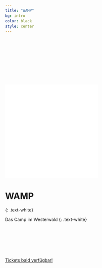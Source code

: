 ```yaml
---
title: "WAMP"
bg: intro
color: black
style: center
---
```





  <img style ="padding-top:150px; align:center;" src="img/wamp_white.png">


# WAMP  
{: .text-white}


Das Camp im Westerwald
{: .text-white}

<div style="height:100px"></div> 

<span id="forkongithub">
  <a href="{{ site.source_link }}" class="bg-blue">
    Tickets bald verfügbar!
  </a>
</span>